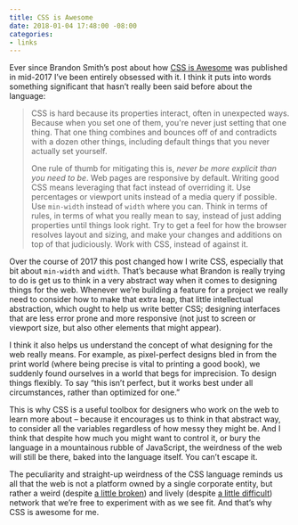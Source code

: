 ```yaml
---
title: CSS is Awesome
date: 2018-01-04 17:48:00 -08:00
categories:
- links
---
```


Ever since Brandon Smith’s post about how [CSS is Awesome](https://css-tricks.com/css-is-awesome/) was published in mid-2017 I’ve been entirely obsessed with it. I think it puts into words something significant that hasn’t really been said before about the language: 

> CSS is hard because its properties interact, often in unexpected ways. Because when you set one of them, you're never just setting that one thing. That one thing combines and bounces off of and contradicts with a dozen other things, including default things that you never actually set yourself.
> 
> One rule of thumb for mitigating this is, *never be more explicit than you need to be*. Web pages are responsive by default. Writing good CSS means leveraging that fact instead of overriding it. Use percentages or viewport units instead of a media query if possible. Use `min-width` instead of `width` where you can. Think in terms of rules, in terms of what you really mean to say, instead of just adding properties until things look right. Try to get a feel for how the browser resolves layout and sizing, and make your changes and additions on top of that judiciously. Work with CSS, instead of against it.

Over the course of 2017 this post changed how I write CSS, especially that bit about `min-width` and `width`. That’s because what Brandon is really trying to do is get us to think in a very abstract way when it comes to designing things for the web. Whenever we’re building a feature for a project we really need to consider how to make that extra leap, that little intellectual abstraction, which ought to help us write better CSS; designing interfaces that are less error prone and more responsive (not just to screen or viewport size, but also other elements that might appear).

I think it also helps us understand the concept of what designing for the web really means. For example, as pixel-perfect designs bled in from the print world (where being precise is vital to printing a good book), we suddenly found ourselves in a world that begs for imprecision. To design things flexibly. To say “this isn’t perfect, but it works best under all circumstances, rather than optimized for one.”

This is why CSS is a useful toolbox for designers who work on the web to learn more about – because it encourages us to think in that abstract way, to consider all the variables regardless of how messy they might be. And I think that despite how much you might want to control it, or bury the language in a mountainous rubble of JavaScript, the weirdness of the web will still be there, baked into the language itself. You can’t escape it.

The peculiarity and straight-up weirdness of the CSS language reminds us all that the web is not a platform owned by a single corporate entity, but rather a weird (despite [a little broken](https://robinrendle.comnotes/an-incomplete-list-of-mistakes/)) and lively (despite [a little difficult](https://robinrendle.comnotes/in-defense-of-webfonts/)) network that we’re free to experiment with as we see fit. And that’s why CSS is awesome for me.